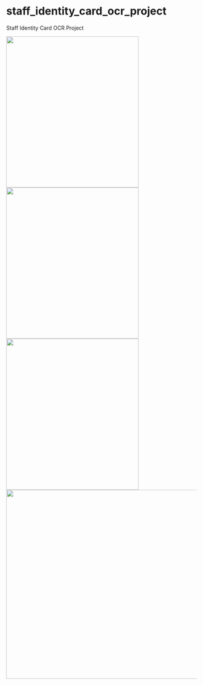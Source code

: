 # staff_identity_card_ocr_project
Staff Identity Card OCR Project

<img src="https://user-images.githubusercontent.com/2838457/46764665-bcaf9200-cce5-11e8-8f4c-192f4281a681.png" width="350" height="400">
<img src="https://user-images.githubusercontent.com/2838457/46764666-bcaf9200-cce5-11e8-8684-ddbd1a8d5339.png" width="350" height="400">
<img src="https://user-images.githubusercontent.com/2838457/46764667-bcaf9200-cce5-11e8-8776-1e95808f05fb.png" width="350" height="400">
<img src="https://user-images.githubusercontent.com/2838457/46764718-e4065f00-cce5-11e8-94d3-234c76625a57.png" width="700" height="500">
